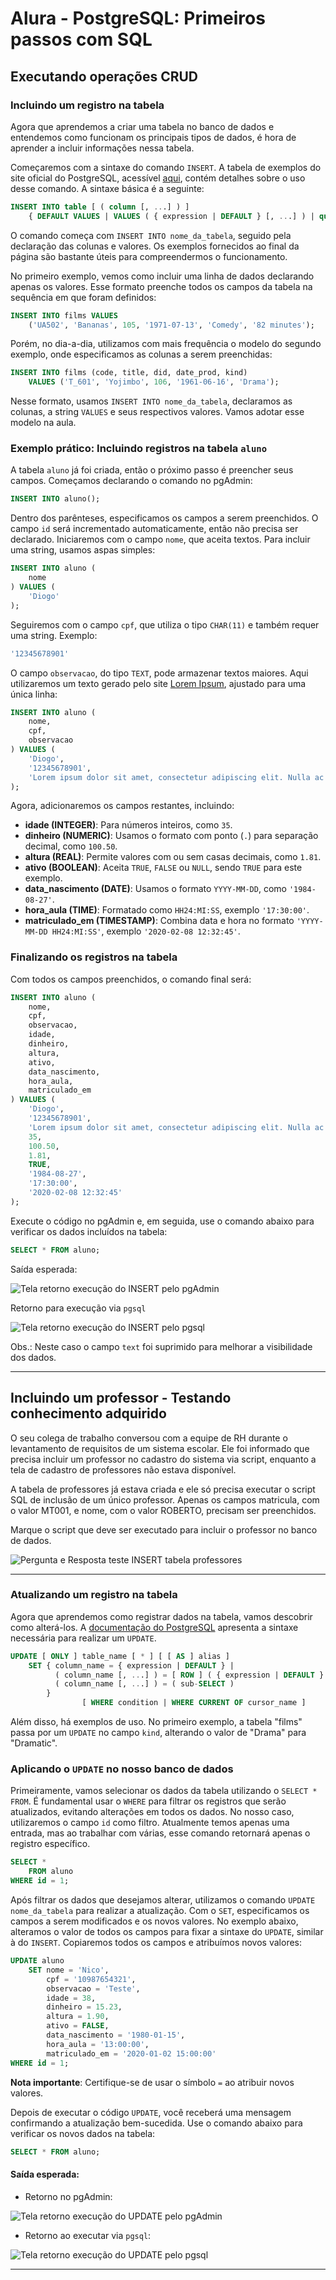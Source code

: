 # Alura - PostgreSQL: Primeiros passos com SQL

## Executando operações CRUD

### Incluindo um registro na tabela

Agora que aprendemos a criar uma tabela no banco de dados e entendemos como funcionam os principais tipos de dados, é hora de aprender a incluir informações nessa tabela.

Começaremos com a sintaxe do comando `INSERT`. A tabela de exemplos do site oficial do PostgreSQL, acessível [aqui](https://www.postgresql.org/docs/current/sql-insert.html), contém detalhes sobre o uso desse comando. A sintaxe básica é a seguinte:

```sql
INSERT INTO table [ ( column [, ...] ) ]
    { DEFAULT VALUES | VALUES ( { expression | DEFAULT } [, ...] ) | query }
```

O comando começa com `INSERT INTO nome_da_tabela`, seguido pela declaração das colunas e valores. Os exemplos fornecidos ao final da página são bastante úteis para compreendermos o funcionamento.

No primeiro exemplo, vemos como incluir uma linha de dados declarando apenas os valores. Esse formato preenche todos os campos da tabela na sequência em que foram definidos:

```sql
INSERT INTO films VALUES
    ('UA502', 'Bananas', 105, '1971-07-13', 'Comedy', '82 minutes');
```

Porém, no dia-a-dia, utilizamos com mais frequência o modelo do segundo exemplo, onde especificamos as colunas a serem preenchidas:

```sql
INSERT INTO films (code, title, did, date_prod, kind)
    VALUES ('T_601', 'Yojimbo', 106, '1961-06-16', 'Drama');
```

Nesse formato, usamos `INSERT INTO nome_da_tabela`, declaramos as colunas, a string `VALUES` e seus respectivos valores. Vamos adotar esse modelo na aula.

### Exemplo prático: Incluindo registros na tabela `aluno`

A tabela `aluno` já foi criada, então o próximo passo é preencher seus campos. Começamos declarando o comando no pgAdmin:

```sql
INSERT INTO aluno();
```

Dentro dos parênteses, especificamos os campos a serem preenchidos. O campo `id` será incrementado automaticamente, então não precisa ser declarado. Iniciaremos com o campo `nome`, que aceita textos. Para incluir uma string, usamos aspas simples:

```sql
INSERT INTO aluno (
    nome
) VALUES (
    'Diogo'
);
```

Seguiremos com o campo `cpf`, que utiliza o tipo `CHAR(11)` e também requer uma string. Exemplo:

```sql
'12345678901'
```

O campo `observacao`, do tipo `TEXT`, pode armazenar textos maiores. Aqui utilizaremos um texto gerado pelo site [Lorem Ipsum](https://lipsum.com/), ajustado para uma única linha:

```sql
INSERT INTO aluno (
    nome,
    cpf,
    observacao
) VALUES (
    'Diogo',
    '12345678901',
    'Lorem ipsum dolor sit amet, consectetur adipiscing elit. Nulla ac dui et nisl vestibulum consequat. Integer vitae magna egestas, finibus libero dapibus, maximus magna. Fusce suscipit mi ut dui vestibulum, non vehicula felis fringilla.'
);
```

Agora, adicionaremos os campos restantes, incluindo:

- **idade (INTEGER)**: Para números inteiros, como `35`.
- **dinheiro (NUMERIC)**: Usamos o formato com ponto (`.`) para separação decimal, como `100.50`.
- **altura (REAL)**: Permite valores com ou sem casas decimais, como `1.81`.
- **ativo (BOOLEAN)**: Aceita `TRUE`, `FALSE` ou `NULL`, sendo `TRUE` para este exemplo.
- **data_nascimento (DATE)**: Usamos o formato `YYYY-MM-DD`, como `'1984-08-27'`.
- **hora_aula (TIME)**: Formatado como `HH24:MI:SS`, exemplo `'17:30:00'`.
- **matriculado_em (TIMESTAMP)**: Combina data e hora no formato `'YYYY-MM-DD HH24:MI:SS'`, exemplo `'2020-02-08 12:32:45'`.

### Finalizando os registros na tabela

Com todos os campos preenchidos, o comando final será:

```sql
INSERT INTO aluno (
    nome,
    cpf,
    observacao,
    idade,
    dinheiro,
    altura,
    ativo,
    data_nascimento,
    hora_aula,
    matriculado_em
) VALUES (
    'Diogo',
    '12345678901',
    'Lorem ipsum dolor sit amet, consectetur adipiscing elit. Nulla ac dui et nisl vestibulum consequat. Integer vitae magna egestas, finibus libero dapibus, maximus magna. Fusce suscipit mi ut dui vestibulum, non vehicula felis fringilla.',
    35,
    100.50,
    1.81,
    TRUE,
    '1984-08-27',
    '17:30:00',
    '2020-02-08 12:32:45'
);
```

Execute o código no pgAdmin e, em seguida, use o comando abaixo para verificar os dados incluídos na tabela:

```sql
SELECT * FROM aluno;
```

Saída esperada:

![Tela retorno execução do INSERT pelo pgAdmin](./images/TelaRetornoInsertpgAdmin.png)

Retorno para execução via `pgsql`

![Tela retorno execução do INSERT pelo pgsql](./images/TelaRetornoInsertpgsql.png)

Obs.: Neste caso o campo `text` foi suprimido para melhorar a visibilidade dos dados.

---

## Incluindo um professor - Testando conhecimento adquirido

O seu colega de trabalho conversou com a equipe de RH durante o levantamento de requisitos de um sistema escolar. Ele foi informado que precisa incluir um professor no cadastro do sistema via script, enquanto a tela de cadastro de professores não estava disponível.

A tabela de professores já estava criada e ele só precisa executar o script SQL de inclusão de um único professor. Apenas os campos matricula, com o valor MT001, e nome, com o valor ROBERTO, precisam ser preenchidos.

Marque o script que deve ser executado para incluir o professor no banco de dados.

![Pergunta e Resposta teste INSERT tabela professores](./images/Teste-InsertTabelaProfessores.png)

---

### Atualizando um registro na tabela

Agora que aprendemos como registrar dados na tabela, vamos descobrir como alterá-los. A [documentação do PostgreSQL](https://www.postgresql.org/docs/current/sql-update.html) apresenta a sintaxe necessária para realizar um `UPDATE`.

```sql
UPDATE [ ONLY ] table_name [ * ] [ [ AS ] alias ]
    SET { column_name = { expression | DEFAULT } |
          ( column_name [, ...] ) = [ ROW ] ( { expression | DEFAULT } [, ...] ) |
          ( column_name [, ...] ) = ( sub-SELECT )
        }
                [ WHERE condition | WHERE CURRENT OF cursor_name ]
```

Além disso, há exemplos de uso. No primeiro exemplo, a tabela "films" passa por um `UPDATE` no campo `kind`, alterando o valor de "Drama" para "Dramatic".

### Aplicando o `UPDATE` no nosso banco de dados

Primeiramente, vamos selecionar os dados da tabela utilizando o `SELECT * FROM`. É fundamental usar o `WHERE` para filtrar os registros que serão atualizados, evitando alterações em todos os dados. No nosso caso, utilizaremos o campo `id` como filtro. Atualmente temos apenas uma entrada, mas ao trabalhar com várias, esse comando retornará apenas o registro específico.

```sql
SELECT *
    FROM aluno
WHERE id = 1;
```

Após filtrar os dados que desejamos alterar, utilizamos o comando `UPDATE nome_da_tabela` para realizar a atualização. Com o `SET`, especificamos os campos a serem modificados e os novos valores. No exemplo abaixo, alteramos o valor de todos os campos para fixar a sintaxe do `UPDATE`, similar à do `INSERT`. Copiaremos todos os campos e atribuímos novos valores:

```sql
UPDATE aluno
    SET nome = 'Nico',
        cpf = '10987654321',
        observacao = 'Teste',
        idade = 38,
        dinheiro = 15.23,
        altura = 1.90,
        ativo = FALSE,
        data_nascimento = '1980-01-15',
        hora_aula = '13:00:00',
        matriculado_em = '2020-01-02 15:00:00'
WHERE id = 1;
```

**Nota importante**: Certifique-se de usar o símbolo `=` ao atribuir novos valores.

Depois de executar o código `UPDATE`, você receberá uma mensagem confirmando a atualização bem-sucedida. Use o comando abaixo para verificar os novos dados na tabela:

```sql
SELECT * FROM aluno;
```

#### Saída esperada:

- Retorno no pgAdmin:

![Tela retorno execução do UPDATE pelo pgAdmin](./images/TelaRetornoUpdatepgAdmin.png)

- Retorno ao executar via `pgsql`:

![Tela retorno execução do UPDATE pelo pgsql](./images/TelaRetornoUpdatepgsql.png)

---

